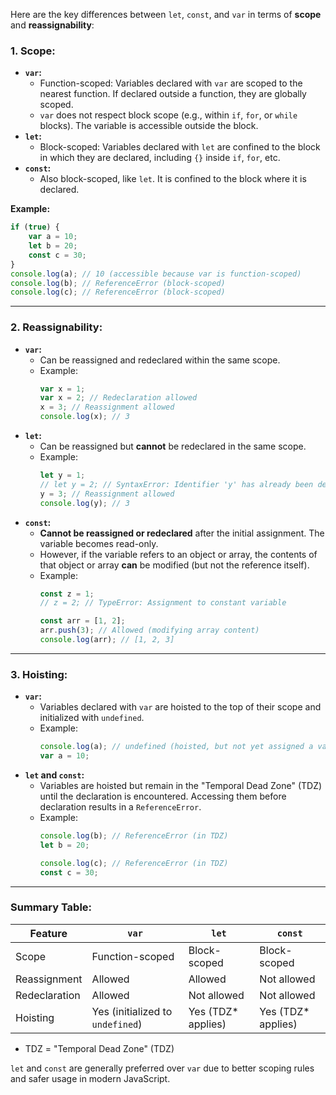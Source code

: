 Here are the key differences between `let`, `const`, and `var` in terms of **scope** and **reassignability**:

### 1. **Scope**:
   - **`var`:**
     - Function-scoped: Variables declared with `var` are scoped to the nearest function. If declared outside a function, they are globally scoped.
     - `var` does not respect block scope (e.g., within `if`, `for`, or `while` blocks). The variable is accessible outside the block.
   - **`let`:**
     - Block-scoped: Variables declared with `let` are confined to the block in which they are declared, including `{}` inside `if`, `for`, etc.
   - **`const`:**
     - Also block-scoped, like `let`. It is confined to the block where it is declared.

   **Example:**
   ```javascript
   if (true) {
       var a = 10;
       let b = 20;
       const c = 30;
   }
   console.log(a); // 10 (accessible because var is function-scoped)
   console.log(b); // ReferenceError (block-scoped)
   console.log(c); // ReferenceError (block-scoped)
   ```

---

### 2. **Reassignability**:
   - **`var`:**
     - Can be reassigned and redeclared within the same scope.
     - Example:
       ```javascript
       var x = 1;
       var x = 2; // Redeclaration allowed
       x = 3; // Reassignment allowed
       console.log(x); // 3
       ```
   - **`let`:**
     - Can be reassigned but **cannot** be redeclared in the same scope.
     - Example:
       ```javascript
       let y = 1;
       // let y = 2; // SyntaxError: Identifier 'y' has already been declared
       y = 3; // Reassignment allowed
       console.log(y); // 3
       ```
   - **`const`:**
     - **Cannot be reassigned or redeclared** after the initial assignment. The variable becomes read-only. 
     - However, if the variable refers to an object or array, the contents of that object or array **can** be modified (but not the reference itself).
     - Example:
       ```javascript
       const z = 1;
       // z = 2; // TypeError: Assignment to constant variable
       
       const arr = [1, 2];
       arr.push(3); // Allowed (modifying array content)
       console.log(arr); // [1, 2, 3]
       ```

---

### 3. **Hoisting**:
   - **`var`:**
     - Variables declared with `var` are hoisted to the top of their scope and initialized with `undefined`.
     - Example:
       ```javascript
       console.log(a); // undefined (hoisted, but not yet assigned a value)
       var a = 10;
       ```
   - **`let` and `const`:**
     - Variables are hoisted but remain in the "Temporal Dead Zone" (TDZ) until the declaration is encountered. Accessing them before declaration results in a `ReferenceError`.
     - Example:
       ```javascript
       console.log(b); // ReferenceError (in TDZ)
       let b = 20;

       console.log(c); // ReferenceError (in TDZ)
       const c = 30;
       ```

---

### Summary Table:

| Feature         | `var`                  | `let`                  | `const`                |
|------------------|------------------------|------------------------|------------------------|
| Scope           | Function-scoped        | Block-scoped           | Block-scoped           |
| Reassignment    | Allowed               | Allowed               | Not allowed            |
| Redeclaration   | Allowed               | Not allowed           | Not allowed            |
| Hoisting        | Yes (initialized to `undefined`) | Yes (TDZ* applies) | Yes (TDZ* applies)      | 

* TDZ = "Temporal Dead Zone" (TDZ)


`let` and `const` are generally preferred over `var` due to better scoping rules and safer usage in modern JavaScript.